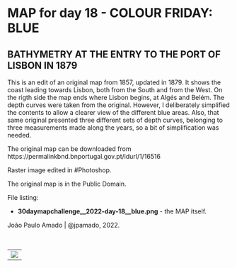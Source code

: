 <h1>MAP for day 18 - COLOUR FRIDAY: BLUE</h1>
<h2>BATHYMETRY AT THE ENTRY TO THE PORT OF LISBON IN 1879</h2>
<p>This is an edit of an original map from 1857, updated in 1879. It shows the coast leading towards Lisbon, both from the South and from the West. On the rigth side the map ends where Lisbon begins, at Algés and Belém. The depth curves were taken from the original. However, I deliberately simplified the contents to allow a clearer view of the different blue areas. Also, that same original presented three different sets of depth curves, belonging to three measurements made along the years, so a bit of simplification was needed.</p>
<p>The original map can be downloaded from https://permalinkbnd.bnportugal.gov.pt/idurl/1/16516</p>
<p>Raster image edited in #Photoshop.</p>
<p>The original map is in the Public Domain.</p>
<p>File listing:</p>
<ul>
  <li><b>30daymapchallenge__2022-day-18__blue.png</b> - the MAP itself.</li>
  </ul>
<p>João Paulo Amado | @jpamado, 2022.</p>
<p>&nbsp;</p>
<table>
<tr>
<td style="border:thin #000">
<img src="30daymapchallenge__2022-day-18__blue.png" width=auto>
</td>
</tr>
</table>
